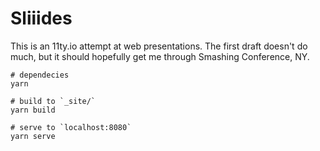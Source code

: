 # Sliiides

This is an 11ty.io attempt at web presentations.
The first draft doesn't do much,
but it should hopefully get me through
Smashing Conference, NY.

```
# dependecies
yarn

# build to `_site/`
yarn build

# serve to `localhost:8080`
yarn serve
```
